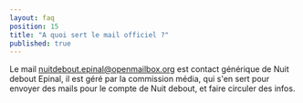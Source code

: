 ```yaml
---
layout: faq
position: 15
title: "A quoi sert le mail officiel ?"
published: true
---
```


Le mail nuitdebout.epinal@openmailbox.org est contact générique de Nuit debout Epinal, il est géré par la commission média, qui s'en sert pour envoyer des mails pour le compte de Nuit debout, et faire circuler des infos.